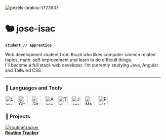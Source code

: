 
![pexels-brakou-1723637](https://github.com/jose-isac/jose-isac/assets/96674887/e72a6258-8b23-4a24-af3a-02e1304693fd)

# 🐿️ jose-isac
**`student // apprentice`**  

Web development student from Brazil who likes computer science related topics, math, self-improvement and learn to do difficult things.  
I'll become a full stack web developer. I'm currently studying Java, Angular and Tailwind CSS.

---
### 🧰 Languages and Tools
<img align="left" alt="Linux" width="30px" style="padding-right:10px;" src="https://cdn.jsdelivr.net/gh/devicons/devicon/icons/linux/linux-original.svg" />
<img align="left" alt="Git" width="30px" style="padding-right:10px;" src="https://cdn.jsdelivr.net/gh/devicons/devicon/icons/git/git-original.svg" />
<img align="left" alt="GitHub" width="30px" style="padding-right:10px;" src="https://cdn.jsdelivr.net/gh/devicons/devicon/icons/github/github-original.svg" />
<img align="left" alt="Angular" width="30px" style="padding-right:10px;" src="https://cdn.jsdelivr.net/gh/devicons/devicon@latest/icons/angular/angular-original.svg" />
<img align="left" alt="Tailwindcss" width="30px" style="padding-right:10px;" src="https://cdn.jsdelivr.net/gh/devicons/devicon@latest/icons/tailwindcss/tailwindcss-original.svg" />
<img align="left" alt="Java" width="30px" style="padding-right:10px;" src="https://cdn.jsdelivr.net/gh/devicons/devicon@latest/icons/java/java-original.svg" />
<img align="left" alt="Maven" width="30px" style="padding-right:10px;" src="https://cdn.jsdelivr.net/gh/devicons/devicon@latest/icons/maven/maven-original.svg" />
<img align="left" alt="Postgresql" width="30px" style="padding-right:10px;" src="https://cdn.jsdelivr.net/gh/devicons/devicon@latest/icons/postgresql/postgresql-original.svg" />
<br>    

#

### 🚀 Projects
[![routinetracker](https://github.com/jose-isac/jose-isac/assets/96674887/e827a3a8-2688-4604-8402-96d07e7f9f25)](https://github.com/jose-isac/app-routine-tracker)  
[**Routine Tracker**](https://github.com/jose-isac/app-routine-tracker)

